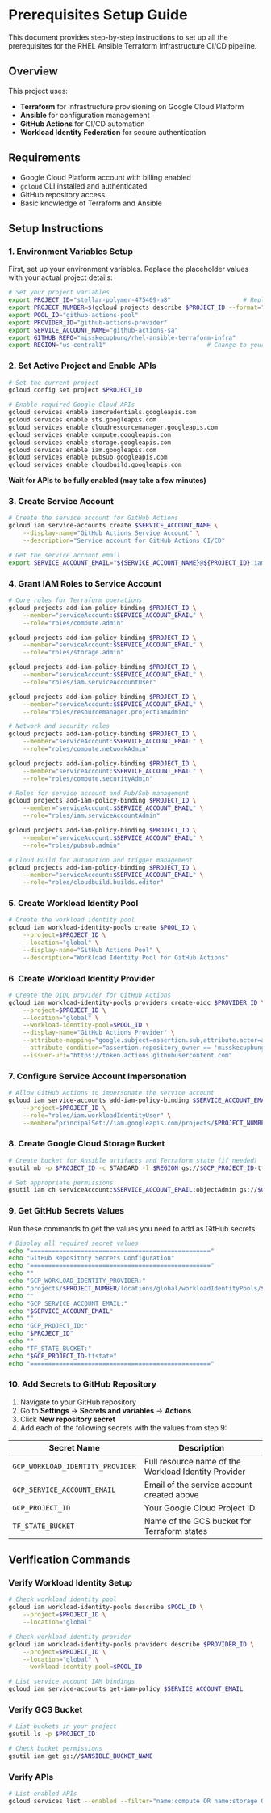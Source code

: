 # Prerequisites Setup Guide

This document provides step-by-step instructions to set up all the prerequisites for the RHEL Ansible Terraform Infrastructure CI/CD pipeline.

## Overview

This project uses:
- **Terraform** for infrastructure provisioning on Google Cloud Platform
- **Ansible** for configuration management
- **GitHub Actions** for CI/CD automation
- **Workload Identity Federation** for secure authentication

## Requirements

- Google Cloud Platform account with billing enabled
- `gcloud` CLI installed and authenticated
- GitHub repository access
- Basic knowledge of Terraform and Ansible

## Setup Instructions

### 1. Environment Variables Setup

First, set up your environment variables. Replace the placeholder values with your actual project details:

```bash
# Set your project variables
export PROJECT_ID="stellar-polymer-475409-a8"                    # Replace with your GCP project ID
export PROJECT_NUMBER=$(gcloud projects describe $PROJECT_ID --format="value(projectNumber)")
export POOL_ID="github-actions-pool"
export PROVIDER_ID="github-actions-provider"
export SERVICE_ACCOUNT_NAME="github-actions-sa"
export GITHUB_REPO="misskecupbung/rhel-ansible-terraform-infra"
export REGION="us-central1"                            # Change to your preferred region
```

### 2. Set Active Project and Enable APIs

```bash
# Set the current project
gcloud config set project $PROJECT_ID

# Enable required Google Cloud APIs
gcloud services enable iamcredentials.googleapis.com
gcloud services enable sts.googleapis.com
gcloud services enable cloudresourcemanager.googleapis.com
gcloud services enable compute.googleapis.com
gcloud services enable storage.googleapis.com
gcloud services enable iam.googleapis.com
gcloud services enable pubsub.googleapis.com
gcloud services enable cloudbuild.googleapis.com
```

**Wait for APIs to be fully enabled (may take a few minutes)**

### 3. Create Service Account

```bash
# Create the service account for GitHub Actions
gcloud iam service-accounts create $SERVICE_ACCOUNT_NAME \
    --display-name="GitHub Actions Service Account" \
    --description="Service account for GitHub Actions CI/CD"

# Get the service account email
export SERVICE_ACCOUNT_EMAIL="${SERVICE_ACCOUNT_NAME}@${PROJECT_ID}.iam.gserviceaccount.com"
```

### 4. Grant IAM Roles to Service Account

```bash
# Core roles for Terraform operations
gcloud projects add-iam-policy-binding $PROJECT_ID \
    --member="serviceAccount:$SERVICE_ACCOUNT_EMAIL" \
    --role="roles/compute.admin"

gcloud projects add-iam-policy-binding $PROJECT_ID \
    --member="serviceAccount:$SERVICE_ACCOUNT_EMAIL" \
    --role="roles/storage.admin"

gcloud projects add-iam-policy-binding $PROJECT_ID \
    --member="serviceAccount:$SERVICE_ACCOUNT_EMAIL" \
    --role="roles/iam.serviceAccountUser"

gcloud projects add-iam-policy-binding $PROJECT_ID \
    --member="serviceAccount:$SERVICE_ACCOUNT_EMAIL" \
    --role="roles/resourcemanager.projectIamAdmin"

# Network and security roles
gcloud projects add-iam-policy-binding $PROJECT_ID \
    --member="serviceAccount:$SERVICE_ACCOUNT_EMAIL" \
    --role="roles/compute.networkAdmin"

gcloud projects add-iam-policy-binding $PROJECT_ID \
    --member="serviceAccount:$SERVICE_ACCOUNT_EMAIL" \
    --role="roles/compute.securityAdmin"

# Roles for service account and Pub/Sub management
gcloud projects add-iam-policy-binding $PROJECT_ID \
    --member="serviceAccount:$SERVICE_ACCOUNT_EMAIL" \
    --role="roles/iam.serviceAccountAdmin"

gcloud projects add-iam-policy-binding $PROJECT_ID \
    --member="serviceAccount:$SERVICE_ACCOUNT_EMAIL" \
    --role="roles/pubsub.admin"

# Cloud Build for automation and trigger management
gcloud projects add-iam-policy-binding $PROJECT_ID \
    --member="serviceAccount:$SERVICE_ACCOUNT_EMAIL" \
    --role="roles/cloudbuild.builds.editor"
```

### 5. Create Workload Identity Pool

```bash
# Create the workload identity pool
gcloud iam workload-identity-pools create $POOL_ID \
    --project=$PROJECT_ID \
    --location="global" \
    --display-name="GitHub Actions Pool" \
    --description="Workload Identity Pool for GitHub Actions"
```

### 6. Create Workload Identity Provider

```bash
# Create the OIDC provider for GitHub Actions
gcloud iam workload-identity-pools providers create-oidc $PROVIDER_ID \
    --project=$PROJECT_ID \
    --location="global" \
    --workload-identity-pool=$POOL_ID \
    --display-name="GitHub Actions Provider" \
    --attribute-mapping="google.subject=assertion.sub,attribute.actor=assertion.actor,attribute.repository=assertion.repository,attribute.repository_owner=assertion.repository_owner" \
    --attribute-condition="assertion.repository_owner == 'misskecupbung'" \
    --issuer-uri="https://token.actions.githubusercontent.com"
```

### 7. Configure Service Account Impersonation

```bash
# Allow GitHub Actions to impersonate the service account
gcloud iam service-accounts add-iam-policy-binding $SERVICE_ACCOUNT_EMAIL \
    --project=$PROJECT_ID \
    --role="roles/iam.workloadIdentityUser" \
    --member="principalSet://iam.googleapis.com/projects/$PROJECT_NUMBER/locations/global/workloadIdentityPools/$POOL_ID/attribute.repository/$GITHUB_REPO"
```

### 8. Create Google Cloud Storage Bucket

```bash
# Create bucket for Ansible artifacts and Terraform state (if needed)
gsutil mb -p $PROJECT_ID -c STANDARD -l $REGION gs://$GCP_PROJECT_ID-tfstate

# Set appropriate permissions
gsutil iam ch serviceAccount:$SERVICE_ACCOUNT_EMAIL:objectAdmin gs://$GCP_PROJECT_ID-tfstate
```

### 9. Get GitHub Secrets Values

Run these commands to get the values you need to add as GitHub secrets:

```bash
# Display all required secret values
echo "=================================================="
echo "GitHub Repository Secrets Configuration"
echo "=================================================="
echo ""
echo "GCP_WORKLOAD_IDENTITY_PROVIDER:"
echo "projects/$PROJECT_NUMBER/locations/global/workloadIdentityPools/$POOL_ID/providers/$PROVIDER_ID"
echo ""
echo "GCP_SERVICE_ACCOUNT_EMAIL:"
echo "$SERVICE_ACCOUNT_EMAIL"
echo ""
echo "GCP_PROJECT_ID:"
echo "$PROJECT_ID"
echo ""
echo "TF_STATE_BUCKET:"
echo "$GCP_PROJECT_ID-tfstate"
echo "=================================================="
```

### 10. Add Secrets to GitHub Repository

1. Navigate to your GitHub repository
2. Go to **Settings** → **Secrets and variables** → **Actions**
3. Click **New repository secret**
4. Add each of the following secrets with the values from step 9:

| Secret Name | Description |
|-------------|-------------|
| `GCP_WORKLOAD_IDENTITY_PROVIDER` | Full resource name of the Workload Identity Provider |
| `GCP_SERVICE_ACCOUNT_EMAIL` | Email of the service account created above |
| `GCP_PROJECT_ID` | Your Google Cloud Project ID |
| `TF_STATE_BUCKET` | Name of the GCS bucket for Terraform states |

## Verification Commands

### Verify Workload Identity Setup

```bash
# Check workload identity pool
gcloud iam workload-identity-pools describe $POOL_ID \
    --project=$PROJECT_ID \
    --location="global"

# Check workload identity provider
gcloud iam workload-identity-pools providers describe $PROVIDER_ID \
    --project=$PROJECT_ID \
    --location="global" \
    --workload-identity-pool=$POOL_ID

# List service account IAM bindings
gcloud iam service-accounts get-iam-policy $SERVICE_ACCOUNT_EMAIL
```

### Verify GCS Bucket

```bash
# List buckets in your project
gsutil ls -p $PROJECT_ID

# Check bucket permissions
gsutil iam get gs://$ANSIBLE_BUCKET_NAME
```

### Verify APIs

```bash
# List enabled APIs
gcloud services list --enabled --filter="name:compute OR name:storage OR name:iam"
```